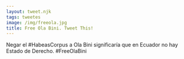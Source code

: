 ```yaml
---
layout: tweet.njk
tags: tweetes
image: /img/freeola.jpg
title: Free Ola Bini. Tweet This!
---
```

Negar el #HabeasCorpus a Ola Bini significaría que en Ecuador no hay Estado de Derecho. #FreeOlaBini
